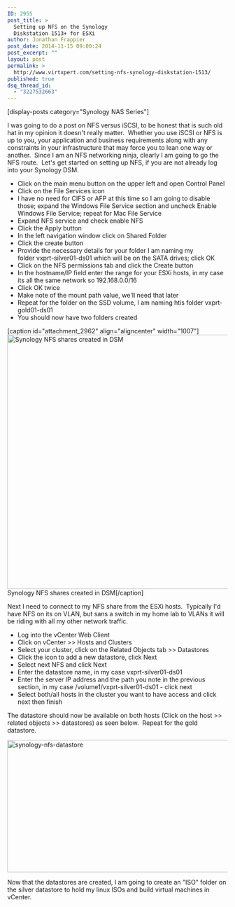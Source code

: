 ```yaml
---
ID: 2955
post_title: >
  Setting up NFS on the Synology
  Diskstation 1513+ for ESXi
author: Jonathan Frappier
post_date: 2014-11-15 09:00:24
post_excerpt: ""
layout: post
permalink: >
  http://www.virtxpert.com/setting-nfs-synology-diskstation-1513/
published: true
dsq_thread_id:
  - "3227532663"
---
```

[display-posts category="Synology NAS Series"]

I was going to do a post on NFS versus iSCSI, to be honest that is such old hat in my opinion it doesn't really matter.  Whether you use iSCSI or NFS is up to you, your application and business requirements along with any constraints in your infrastructure that may force you to lean one way or another.  Since I am an NFS networking ninja, clearly I am going to go the NFS route.  Let's get started on setting up NFS, if you are not already log into your Synology DSM.
<ul>
	<li>Click on the main menu button on the upper left and open Control Panel</li>
	<li>Click on the File Services icon</li>
	<li>I have no need for CIFS or AFP at this time so I am going to disable those; expand the Windows File Service section and uncheck Enable Windows File Service; repeat for Mac File Service</li>
	<li>Expand NFS service and check enable NFS</li>
	<li>Click the Apply button</li>
	<li>In the left navigation window click on Shared Folder</li>
	<li>Click the create button</li>
	<li>Provide the necessary details for your folder I am naming my folder vxprt-silver01-ds01 which will be on the SATA drives; click OK</li>
	<li>Click on the NFS permissions tab and click the Create button</li>
	<li>In the hostname/IP field enter the range for your ESXi hosts, in my case its all the same network so 192.168.0.0/16</li>
	<li>Click OK twice</li>
	<li>Make note of the mount path value, we'll need that later</li>
	<li>Repeat for the folder on the SSD volume, I am naming htis folder vxprt-gold01-ds01</li>
	<li>You should now have two folders created</li>
</ul>
[caption id="attachment_2962" align="aligncenter" width="1007"]<a href="http://www.virtxpert.com/wp-content/uploads/2014/11/synology-nfs-shares-dsm.png"><img class="size-full wp-image-2962" src="http://www.virtxpert.com/wp-content/uploads/2014/11/synology-nfs-shares-dsm.png" alt="Synology NFS shares created in DSM" width="1007" height="581" /></a> Synology NFS shares created in DSM[/caption]

Next I need to connect to my NFS share from the ESXi hosts.  Typically I'd have NFS on its on VLAN, but sans a switch in my home lab to VLANs it will be riding with all my other network traffic.
<ul>
	<li>Log into the vCenter Web Client</li>
	<li>Click on vCenter &gt;&gt; Hosts and Clusters</li>
	<li>Select your cluster, click on the Related Objects tab &gt;&gt; Datastores</li>
	<li>Click the icon to add a new datastore, click Next</li>
	<li>Select next NFS and click Next</li>
	<li>Enter the datastore name, in my case vxprt-silver01-ds01</li>
	<li>Enter the server IP address and the path you note in the previous section, in my case /volume1/vxprt-silver01-ds01 - click next</li>
	<li>Select both/all hosts in the cluster you want to have access and click next then finish</li>
</ul>
The datastore should now be available on both hosts (Click on the host &gt;&gt; related objects &gt;&gt; datastores) as seen below.  Repeat for the gold datastore.

<a href="http://www.virtxpert.com/wp-content/uploads/2014/11/synology-nfs-datastore.png"><img class="aligncenter size-full wp-image-2959" src="http://www.virtxpert.com/wp-content/uploads/2014/11/synology-nfs-datastore.png" alt="synology-nfs-datastore" width="766" height="302" /></a>

Now that the datastores are created, I am going to create an "ISO" folder on the silver datastore to hold my linux ISOs and build virtual machines in vCenter.